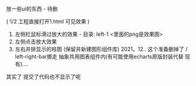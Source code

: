 放一些ui的东西 - 待删

( 1/2 工程直接打开1.html 可见效果 )

1. 左侧栏鼠标滑过放大的效果 - 目录: left-1 <里面的png是效果图>
2. 左侧点击放大效果
3. 左右并排显示的柱图 (保留并新建图形组件库) 2021。12..
这个准备删掉了 / left-right-bar挪走 抽象共用图表组件内(有可能使用echarts原版封装代替 现有)....

其实了 提交了代码也不显示了呢
